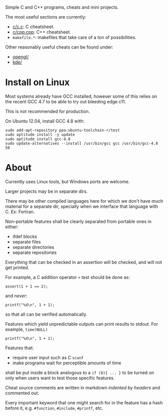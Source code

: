 Simple C and C++ programs, cheats and mini projects.

The most useful sections are currently:

- [c/c.c](c/c.c): C cheatsheet.
- [c/cpp.cpp](c/cpp.cpp): C++ cheatsheet.
- `makefile.*`: makefiles that take care of a ton of possibilities.

Other reasonably useful cheats can be found under:

- [opengl/](opengl/)
- [kde/](kde/)

# Install on Linux

Most systems already have GCC installed, however some of this relies on the recent GCC 4.7 to be able to try out bleeding edge c11.

This is not recommended for production.

On Ubuntu 12.04, install GCC 4.8 with:

    sudo add-apt-repository ppa:ubuntu-toolchain-r/test
    sudo aptitude install -y update
    sudo aptitude install gcc-4.8
    sudo update-alternatives --install /usr/bin/gcc gcc /usr/bin/gcc-4.8 50

# About

Currently uses Linux tools, but Windows ports are welcome.

Larger projects may be in separate dirs.

There may be other compiled languages here for which we don't have much material for a separate dir, specially when we interface that language with C. Ex: Fortran.

Non-portable features shall be clearly separated from portable ones in either:

- ifdef blocks
- separate files
- separate directories
- separate repositories

Everything that can be checked in an assertion will be checked, and will not get printed.

For example, a C addition operator `+` test should be done as:

    assert(1 + 1 == 2);

and *never*:

    printf("%d\n", 1 + 1);

so that all can be verified automatically.

Features which yield unpredictable outputs can print results to stdout. For example, `time(NULL)`

    printf("%d\n", 1 + 1);

Features that:

- require user input such as C `scanf`
- make programs wait for perceptible amounts of time

shall be put inside a block analogous to a `if (0){ ... }` to be turned on only when users want to test those specific features.

Cheat source comments are written in markdown *indented by headers* and commented out.

Every important keyword that one might search for in the feature has a hash before it, e.g. `#function`, `#include`, `#printf`, etc.
